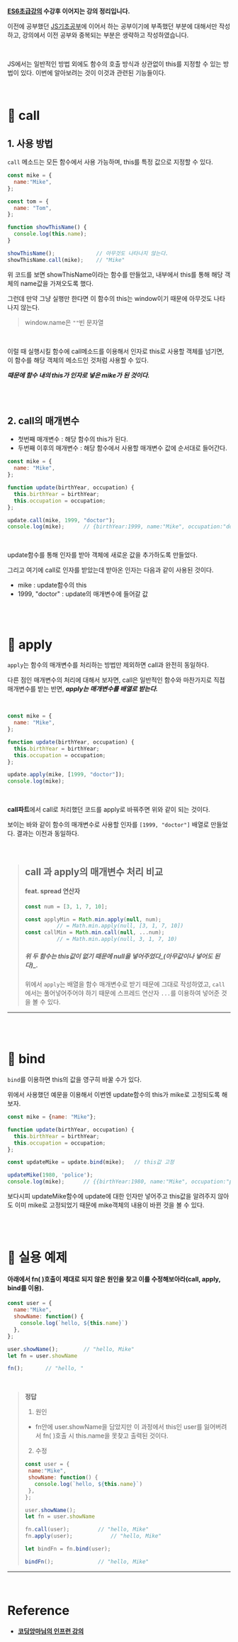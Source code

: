 **[ES6초급강의](https://velog.io/@rgfdds98/ECMAScript6%EA%B8%B0%EC%B4%88) 수강후 이어지는 강의 정리입니다.**

이전에 공부했던 [JS기초공부](https://github.com/Jeong-jj/javascript-self-study/tree/main/archive/Javascript%EA%B8%B0%EC%B4%88)에 이어서 하는 공부이기에 부족했던 부분에 대해서만 작성하고, 강의에서 이전 공부와 중복되는 부분은 생략하고 작성하였습니다.

<br/>

JS에서는 일반적인 방법 외에도 함수의 호출 방식과 상관없이 this를 지정할 수 있는 방법이 있다. 이번에 알아보려는 것이 이것과 관련된 기능들이다.

<br/>

# 📌 call

## 1. 사용 방법

`call` 메소드는 모든 함수에서 사용 가능하며, this를 특정 값으로 지정할 수 있다.

```javascript
const mike = {
  name:"Mike",
};

const tom = {
  name: "Tom",
};

function showThisName() {
  console.log(this.name);
}

showThisName();				// 아무것도 나타나지 않는다.
showThisName.call(mike);	// "Mike"
```

위 코드를 보면 showThisName이라는 함수를 만들었고, 내부에서 this를 통해 해당 객체의 name값을 가져오도록 했다.

그런데 만약 그냥 실행만 한다면 이 함수의 this는 window이기 때문에 아무것도 나타나지 않는다.

>window.name은 `""`빈 문자열

<br/>

이럴 때 실행시킬 함수에 call메소드를 이용해서 인자로 this로 사용할 객체를 넘기면, 이 함수를 해당 객체의 메소드인 것처럼 사용할 수 있다.

**_때문에 함수 내의 this가 인자로 넣은 mike가 된 것이다._**

<br/>
<br/>

## 2. call의 매개변수

>
- 첫번째 매개변수 : 해당 함수의 this가 된다.
- 두번째 이후의 매개변수 : 해당 함수에서 사용할 매개변수 값에 순서대로 들어간다.

```javascript
const mike = {
  name: "Mike",
};

function update(birthYear, occupation) {
  this.birthYear = birthYear;
  this.occupation = occupation;
};

update.call(mike, 1999, "doctor");
console.log(mike);		// {birthYear:1999, name:"Mike", occupation:"doctor"}
```

<br/>

update함수를 통해 인자를 받아 객체에 새로운 값을 추가하도록 만들었다.

그리고 여기에 call로 인자를 받았는데 받아온 인자는 다음과 같이 사용된 것이다.

- mike : update함수의 this
- 1999, "doctor" : update의 매개변수에 들어갈 값


<br/>
<br/>

# 📌 apply

`apply`는 함수의 매개변수를 처리하는 방법만 제외하면 call과 완전히 동일하다.

다른 점인 매개변수의 처리에 대해서 보자면, call은 일반적인 함수와 마찬가지로 직접 매개변수를 받는 반면, **_apply는 매개변수를 배열로 받는다._**

<br/>

```javascript
const mike = {
  name: "Mike",
};

function update(birthYear, occupation) {
  this.birthYear = birthYear;
  this.occupation = occupation;
};

update.apply(mike, [1999, "doctor"]);
console.log(mike);
```

<br/>

**call파트**에서 call로 처리했던 코드를 apply로 바꿔주면 위와 같이 되는 것이다.


보이는 바와 같이 함수의 매개변수로 사용할 인자를 `[1999, "doctor"]` 배열로 만들었다. 결과는 이전과 동일하다.

<br/>

> ## call 과 apply의 매개변수 처리 비교
> #### feat. spread 연산자
>
>```javascript
>const num = [3, 1, 7, 10];
>
>const applyMin = Math.min.apply(null, num);
>			// = Math.min.apply(null, [3, 1, 7, 10])
>const callMin = Math.min.call(null, ...num);
>			// = Math.min.apply(null, 3, 1, 7, 10)
>```
> ##### 위 두 함수는 this값이 없기 때문에 null을 넣어주었다_(아무값이나 넣어도 된다)_.
> 위에서 `apply`는 배열을 함수 매개변수로 받기 때문에 그대로 작성하였고, `call`에서는 풀어넣어주어야 하기 때문에 스프레드 연산자 `...`를 이용하여 넣어준 것을 볼 수 있다.

***

<br/>
<br/>

# 📌 bind

`bind`를 이용하면 this의 값을 영구히 바꿀 수가 있다.

위에서 사용했던 예문을 이용해서 이번엔 update함수의 this가 mike로 고정되도록 해보자.

```javascript
const mike = {name: "Mike"};

function update(birthYear, occupation) {
  this.birthYear = birthYear;
  this.occupation = occupation;
};

const updateMike = update.bind(mike);	// this값 고정

updateMike(1980, 'police');
console.log(mike);		// {{birthYear:1980, name:"Mike", occupation:"police"}
```

보다시피 updateMike함수에 update에 대한 인자만 넣어주고 this값을 알려주지 않아도 이미 mike로 고정되었기 때문에 mike객체의 내용이 바뀐 것을 볼 수 있다.

<br/>
<br/>

# 📢 실용 예제

#### 아래에서 fn( )호출이 제대로 되지 않은 원인을 찾고 이를 수정해보아라(call, apply, bind를 이용).

```javascript
const user = {
  name:"Mike",
  showName: function() {
    console.log(`hello, ${this.name}`)
  },
};

user.showName();		// "hello, Mike"
let fn = user.showName

fn();		// "hello, "
```

<br/>

> **정답**
> 1. 원인
>	- fn안에 user.showName을 담았지만 이 과정에서 this인 user를 잃어버려서 fn( )호출 시 this.name을 못찾고 출력된 것이다.
>
>2. 수정
>```javascript
>const user = {
>  name:"Mike",
>  showName: function() {
>    console.log(`hello, ${this.name}`)
>  },
>};
>
>user.showName();
>let fn = user.showName
>
>fn.call(user);			// "hello, Mike"
>fn.apply(user);			// "hello, Mike"
>
>let bindFn = fn.bind(user);
>
>bindFn();				// "hello, Mike"
>```

---

<br/>

# Reference

- **[코딩앙마님의 인프런 강의](https://www.inflearn.com/course/%EC%99%95%EC%B4%88%EB%B3%B4-%EC%9E%90%EB%B0%94%EC%8A%A4%ED%81%AC%EB%A6%BD%ED%8A%B8/dashboard)**